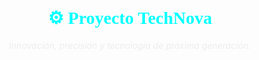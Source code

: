 <h1 align="center" style="font-family:Georgia; color:#00FFFF;">⚙️ Proyecto TechNova</h1>
<p align="center" style="color:#EDEDED;">
  <i>Innovación, precisión y tecnología de próxima generación.</i>
</p>
